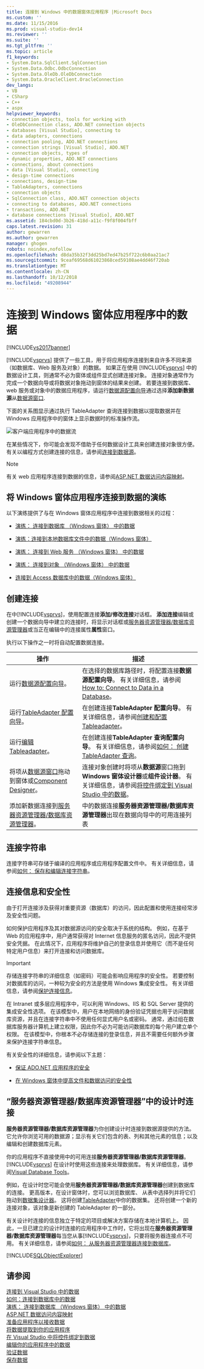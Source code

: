 ```yaml
---
title: 连接到 Windows 中的数据窗体应用程序 |Microsoft Docs
ms.custom: ''
ms.date: 11/15/2016
ms.prod: visual-studio-dev14
ms.reviewer: ''
ms.suite: ''
ms.tgt_pltfrm: ''
ms.topic: article
f1_keywords:
- System.Data.SqlClient.SqlConnection
- System.Data.Odbc.OdbcConnection
- System.Data.OleDb.OleDbConnection
- System.Data.OracleClient.OracleConnection
dev_langs:
- VB
- CSharp
- C++
- aspx
helpviewer_keywords:
- connection objects, tools for working with
- OleDbConnection class, ADO.NET connection objects
- databases [Visual Studio], connecting to
- data adapters, connections
- connection pooling, ADO.NET connections
- connection strings [Visual Studio], ADO.NET
- connection objects, types of
- dynamic properties, ADO.NET connections
- connections, about connections
- data [Visual Studio], connecting
- design-time connections
- connections, design-time
- TableAdapters, connections
- connection objects
- SqlConnection class, ADO.NET connection objects
- connecting to databases, ADO.NET connections
- transactions, ADO.NET
- database connections [Visual Studio], ADO.NET
ms.assetid: 184cbd0d-3b26-418d-a11c-f9f8f004fbff
caps.latest.revision: 31
author: gewarren
ms.author: gewarren
manager: ghogen
robots: noindex,nofollow
ms.openlocfilehash: d8da35b32f3dd25bd7ed47b25f722c6b0aa21ac7
ms.sourcegitcommit: 9ceaf69568d61023868ced59108ae4dd46f720ab
ms.translationtype: MT
ms.contentlocale: zh-CN
ms.lasthandoff: 10/12/2018
ms.locfileid: "49208944"
---
```

# <a name="connecting-to-data-in-windows-forms-applications"></a>连接到 Windows 窗体应用程序中的数据
[!INCLUDE[vs2017banner](../includes/vs2017banner.md)]

[!INCLUDE[vsprvs](../includes/vsprvs-md.md)] 提供了一些工具，用于将应用程序连接到来自许多不同来源（如数据库、Web 服务及对象）的数据。 如果正在使用 [!INCLUDE[vsprvs](../includes/vsprvs-md.md)] 中的数据设计工具，则通常不必为窗体或组件显式创建连接对象。 连接对象通常作为完成一个数据向导或将数据对象拖动到窗体的结果来创建。 若要连接到数据库、 web 服务或对象中的数据应用程序，请运行[数据源配置向导](http://msdn.microsoft.com/library/c4df7de5-5da0-4064-940c-761dd6d9e28f)通过选择**添加新数据源**从[数据源窗口](http://msdn.microsoft.com/library/0d20f699-cc95-45b3-8ecb-c7edf1f67992).  
  
 下面的关系图显示通过执行 TableAdapter 查询连接到数据以提取数据并在 Windows 应用程序中的窗体上显示数据时的标准操作流。  
  
 ![客户端应用程序中的数据流](../data-tools/media/clientdatadiagram.gif "ClientDataDiagram")  
  
 在某些情况下，你可能会发现不借助于任何数据设计工具来创建连接对象很方便。 有关以编程方式创建连接的信息，请参阅[连接到数据源](http://msdn.microsoft.com/library/9abc3f92-1be3-4e1a-b360-762dc689650e)。  
  
> [!NOTE]
>  有关 web 应用程序连接到数据的信息，请参阅[ASP.NET 数据访问内容映射](http://msdn.microsoft.com/en-us/f9219396-a0fa-481f-894d-e3d9c67d64f2)。  
  
## <a name="walkthroughs-for-connecting-windows-forms-applications-to-data"></a>将 Windows 窗体应用程序连接到数据的演练  
 以下演练提供了与在 Windows 窗体应用程序中连接到数据相关的过程：  
  
-   [演练： 连接到数据库 （Windows 窗体） 中的数据](http://msdn.microsoft.com/library/02d39aa6-8993-4602-be13-a13536af3d1c)  
  
-   [演练：连接到本地数据库文件中的数据（Windows 窗体）](../data-tools/walkthrough-connecting-to-data-in-a-local-database-file-windows-forms.md)  
  
-   [演练： 连接到 Web 服务 （Windows 窗体） 中的数据](http://msdn.microsoft.com/library/079fb9b0-c733-40c1-acd1-d0d68834354d)  
  
-   [演练： 连接到对象 （Windows 窗体） 中的数据](http://msdn.microsoft.com/library/21a7fba2-b38b-4726-8cbe-d22154b75a05)  
  
-   [连接到 Access 数据库中的数据（Windows 窗体）](../data-tools/connect-to-data-in-an-access-database-windows-forms.md)  
  
## <a name="creating-connections"></a>创建连接  
 在中[!INCLUDE[vsprvs](../includes/vsprvs-md.md)]，使用配置连接**添加/修改连接**对话框。 **添加连接**编辑或创建一个数据向导中建立的连接时，将显示对话框或[服务器资源管理器/数据库资源管理器](http://msdn.microsoft.com/library/4ea29b3b-bbb2-45e4-9082-eaf635c41c4d)或当正在编辑中的连接属性**属性**窗口。  
  
 执行以下操作之一时将自动配置数据连接。  
  
|操作|描述|  
|------------|-----------------|  
|运行[数据源配置向导](http://msdn.microsoft.com/library/c4df7de5-5da0-4064-940c-761dd6d9e28f)。|在选择的数据库路径时，将配置连接**数据源配置向导**。 有关详细信息，请参阅 [How to: Connect to Data in a Database](../data-tools/how-to-connect-to-data-in-a-database.md)。|  
|运行[TableAdapter 配置向导](http://msdn.microsoft.com/library/3a373dd9-7b34-4d3c-a48b-69414512bac8)。|在创建连接**TableAdapter 配置向导**。 有关详细信息，请参阅[创建和配置 Tableadapter](../data-tools/create-and-configure-tableadapters.md)。|  
|运行[编辑 Tableadapter](../data-tools/editing-tableadapters.md)。|在创建连接**TableAdapter 查询配置向导**。 有关详细信息，请参阅[如何： 创建 TableAdapter 查询](../data-tools/how-to-create-tableadapter-queries.md)。|  
|将项从[数据源窗口](http://msdn.microsoft.com/library/0d20f699-cc95-45b3-8ecb-c7edf1f67992)拖动到窗体或[Component Designer](http://msdn.microsoft.com/library/61a3a450-5b15-465e-bd9a-72a6c8c2b282)。|连接对象创建时将项从**数据源**窗口拖到**Windows 窗体设计器**或**组件设计器**。 有关详细信息，请参阅[将控件绑定到 Visual Studio 中的数据](../data-tools/bind-controls-to-data-in-visual-studio.md)。|  
|添加新数据连接到[服务器资源管理器/数据库资源管理器](http://msdn.microsoft.com/library/4ea29b3b-bbb2-45e4-9082-eaf635c41c4d)。|中的数据连接**服务器资源管理器/数据库资源管理器**出现在数据向导中的可用连接列表|  
  
## <a name="connection-strings"></a>连接字符串  
 连接字符串可存储于编译的应用程序或应用程序配置文件中。 有关详细信息，请参阅[如何： 保存和编辑连接字符串](~/E:/Repos/visualstudio-docs-pr/docs/data-tools/how-to-save-and-edit-connection-strings.md)。  
  
## <a name="connection-information-and-security"></a>连接信息和安全性  
 由于打开连接涉及获得对重要资源（数据库）的访问，因此配置和使用连接经常涉及安全性问题。  
  
 如何保护应用程序及其对数据源访问的安全取决于系统的结构。 例如，在基于 Web 的应用程序中，用户通常获得对 Internet 信息服务的匿名访问，因此不提供安全凭据。 在此情况下，应用程序将维护自己的登录信息并使用它（而不是任何特定用户信息）来打开连接和访问数据库。  
  
> [!IMPORTANT]
>  存储连接字符串的详细信息（如密码）可能会影响应用程序的安全性。 若要控制对数据库的访问，一种较为安全的方法是使用 Windows 集成安全性。 有关详细信息，请参阅[保护连接信息](http://msdn.microsoft.com/library/1471f580-bcd4-4046-bdaf-d2541ecda2f4)。  
  
 在 Intranet 或多层应用程序中，可以利用 Windows、IIS 和 SQL Server 提供的集成安全性选项。 在该模型中，用户在本地网络的身份验证凭据也用于访问数据库资源，并且在连接字符串中不使用任何显式用户名或密码。 通常，通过组在数据库服务器计算机上建立权限，因此你不必为可能访问数据库的每个用户建立单个权限。 在该模型中，你根本不必存储连接的登录信息，并且不需要任何额外步骤来保护连接字符串信息。  
  
 有关安全性的详细信息，请参阅以下主题：  
  
-   [保证 ADO.NET 应用程序的安全](http://msdn.microsoft.com/library/005a1d43-6ee5-471e-ad98-1d30a44d49d5)  
  
-   [在 Windows 窗体中提高文件和数据访问的安全性](http://msdn.microsoft.com/library/3cd3e55b-2f5e-40dd-835d-f50f7ce08967)  
  
## <a name="design-time-connections-in-server-explorerdatabase-explorer"></a>“服务器资源管理器/数据库资源管理器”中的设计时连接  
 **服务器资源管理器/数据库资源管理器**为你创建设计时连接到数据源提供的方法。 它允许你浏览可用的数据源；显示有关它们包含的表、列和其他元素的信息；以及编辑和创建数据库元素。  
  
 你的应用程序不直接使用中的可用连接**服务器资源管理器/数据库资源管理器**。 [!INCLUDE[vsprvs](../includes/vsprvs-md.md)] 在设计时使用这些连接来处理数据库。 有关详细信息，请参阅[Visual Database Tools](http://msdn.microsoft.com/en-us/6b145922-2f00-47db-befc-bf351b4809a1)。  
  
 例如，在设计时您可能会使用**服务器资源管理器/数据库资源管理器**创建到数据库的连接。 更高版本，在设计窗体时，您可以浏览数据库、 从表中选择列并将它们拖动到[数据集设计器](../data-tools/creating-and-editing-typed-datasets.md)。 这将创建[TableAdapter](../data-tools/tableadapter-overview.md)中你的数据集。 还将创建一个新的连接对象，该对象是新创建的 TableAdapter 的一部分。  
  
 有关设计时连接的信息独立于特定的项目或解决方案存储在本地计算机上。 因此，一旦已建立的设计时连接的应用程序中工作时，它将出现在**服务器资源管理器/数据库资源管理器**每当您从事[!INCLUDE[vsprvs](../includes/vsprvs-md.md)]，只要将服务器连接点不可用。 有关详细信息，请参阅[如何： 从服务器资源管理器连接到数据库](http://msdn.microsoft.com/en-us/7c1c3067-0d77-471b-872b-639f9f50db74)。  
  
 [!INCLUDE[SQLObjectExplorer](../includes/sqlobjectexplorer-md.md)]  
  
## <a name="see-also"></a>请参阅  
 [连接到 Visual Studio 中的数据](../data-tools/connecting-to-data-in-visual-studio.md)   
 [如何：连接到数据库中的数据](../data-tools/how-to-connect-to-data-in-a-database.md)   
 [演练： 连接到数据库 （Windows 窗体） 中的数据](http://msdn.microsoft.com/library/02d39aa6-8993-4602-be13-a13536af3d1c)   
 [ASP.NET 数据访问内容映射](http://msdn.microsoft.com/en-us/f9219396-a0fa-481f-894d-e3d9c67d64f2)   
 [准备应用程序以接收数据](http://msdn.microsoft.com/library/c17bdb7e-c234-4f2f-9582-5e55c27356ad)   
 [将数据提取到你的应用程序](../data-tools/fetching-data-into-your-application.md)   
 [在 Visual Studio 中将控件绑定到数据](../data-tools/bind-controls-to-data-in-visual-studio.md)   
 [编辑你的应用程序中的数据](../data-tools/editing-data-in-your-application.md)   
 [验证数据](http://msdn.microsoft.com/library/b3a9ee4e-5d4d-4411-9c56-c811f2b4ee7e)   
 [保存数据](../data-tools/saving-data.md)